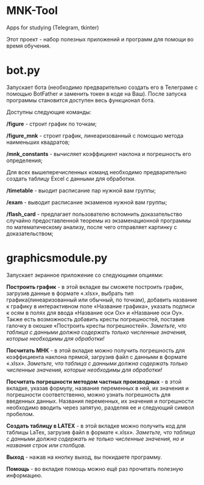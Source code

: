 # MNK-Tool
Apps for studying (Telegram, tkinter)

Этот проект - набор полезных приложений и программ для помощи во время обучения. 

# bot.py 
Запускает бота (необходимо предварительно создать его в Телеграме с помощью BotFather и заменить токен в коде на Ваш).
После запуска программы становится доступен весь функционал бота. 

Доступны следующие команды:

**/figure** - строит график по точкам;

**/figure_mnk** - строит график, линеаризованный с помощью метода наименьших квадратов;

**/mnk_constants** - вычисляет коэффициент наклона и погрешность его определения;

Для всех вышеперечисленных команд необходимо предварительно создать таблицу Excel с данными для обработки.

**/timetable** - выодит расписание пар нужной вам группы;

**/exam** - выводит расписание экзаменов нужной вам группы;

**/flash_card** - предлагает пользователю вспомнить доказательство случайно предоставленной теоремы из экзаменационной программы по математическому анализу, после чего отправляет картинку с доказательством;

# graphicsmodule.py
Запускает экранное приложение со следующими опциями:

**Построить график** - в этой вкладке вы сможете построить график, загрузив данные в формате «.xlsx», выбрать тип графика(линеаризованный или обычный, по точкам), добавить название к графику в интерактивном поле «Название графика», указать подписи к осям в полях для ввода «Название оси Ох» и «Название оси Оу». Также есть возможность добавить кресты погрешностей, поставив галочку в окошке «Построить кресты погрешностей». *Заметьте, что таблица с данными должна содержать только численные значения, которые необходимы для обработки!*

**Посчитать МНК** - в этой вкладке можно получить погрешность для коэффициента наклона прямой, загрузив файл с данными в формате «.xlsx». *Заметьте, что таблица с данными должна содержать только численные значения, которые необходимы для обработки!*

**Посчитать погрешности методом частных производных** - в этой вкладке, указав формулу, название переменных в ней, их значения и погрешности соответственно, можно узнать погрешность для введенных данных. Названия переменных, их значения и погрешности необходимо вводить через запятую, разделяя ее и следующий символ пробелом.

**Создать таблицу в LATEX** - в этой вкладке можно получить код для таблицы LaTex, загрузив файл в формате «.xlsx».
*Заметьте, что таблица с данными должна содержать не только численные значения, но и названия строк или столбцов.*

**Выход** - нажав на кнопку выход, вы покидаете программу.

**Помощь** - во вкладке помощь можно ещё раз прочитать полезную информацию.
